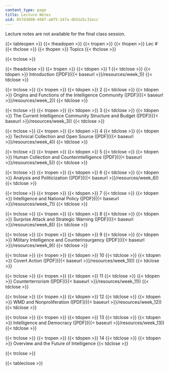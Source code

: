 ```yaml
---
content_type: page
title: Lecture Notes
uid: 057d3880-4507-a8f5-247a-db51d1c31ecc
---
```


Lecture notes are not available for the final class session.

{{< tableopen >}}
{{< theadopen >}}
{{< tropen >}}
{{< thopen >}}
Lec #
{{< thclose >}}
{{< thopen >}}
Topics
{{< thclose >}}

{{< trclose >}}

{{< theadclose >}}
{{< tropen >}}
{{< tdopen >}}
1
{{< tdclose >}}
{{< tdopen >}}
Introduction ([PDF]({{< baseurl >}}/resources/week_1))
{{< tdclose >}}

{{< trclose >}}
{{< tropen >}}
{{< tdopen >}}
2
{{< tdclose >}}
{{< tdopen >}}
Origins and Functions of the Intelligence Community ([PDF]({{< baseurl >}}/resources/week_2))
{{< tdclose >}}

{{< trclose >}}
{{< tropen >}}
{{< tdopen >}}
3
{{< tdclose >}}
{{< tdopen >}}
The Current Intelligence Community Structure and Budget ([PDF]({{< baseurl >}}/resources/week_3))
{{< tdclose >}}

{{< trclose >}}
{{< tropen >}}
{{< tdopen >}}
4
{{< tdclose >}}
{{< tdopen >}}
Technical Collection and Open Source ([PDF]({{< baseurl >}}/resources/week_4))
{{< tdclose >}}

{{< trclose >}}
{{< tropen >}}
{{< tdopen >}}
5
{{< tdclose >}}
{{< tdopen >}}
Human Collection and Counterintelligence ([PDF]({{< baseurl >}}/resources/week_5))
{{< tdclose >}}

{{< trclose >}}
{{< tropen >}}
{{< tdopen >}}
6
{{< tdclose >}}
{{< tdopen >}}
Analysis and Politicization ([PDF]({{< baseurl >}}/resources/week_6))
{{< tdclose >}}

{{< trclose >}}
{{< tropen >}}
{{< tdopen >}}
7
{{< tdclose >}}
{{< tdopen >}}
Intelligence and National Policy ([PDF]({{< baseurl >}}/resources/week_7))
{{< tdclose >}}

{{< trclose >}}
{{< tropen >}}
{{< tdopen >}}
8
{{< tdclose >}}
{{< tdopen >}}
Surprise Attack and Strategic Warning ([PDF]({{< baseurl >}}/resources/week_8))
{{< tdclose >}}

{{< trclose >}}
{{< tropen >}}
{{< tdopen >}}
9
{{< tdclose >}}
{{< tdopen >}}
Military Intelligence and Counterinsurgency ([PDF]({{< baseurl >}}/resources/week_9))
{{< tdclose >}}

{{< trclose >}}
{{< tropen >}}
{{< tdopen >}}
10
{{< tdclose >}}
{{< tdopen >}}
Covert Action ([PDF]({{< baseurl >}}/resources/week_10))
{{< tdclose >}}

{{< trclose >}}
{{< tropen >}}
{{< tdopen >}}
11
{{< tdclose >}}
{{< tdopen >}}
Counterterrorism ([PDF]({{< baseurl >}}/resources/week_11))
{{< tdclose >}}

{{< trclose >}}
{{< tropen >}}
{{< tdopen >}}
12
{{< tdclose >}}
{{< tdopen >}}
WMD and Nonproliferation ([PDF]({{< baseurl >}}/resources/week_12))
{{< tdclose >}}

{{< trclose >}}
{{< tropen >}}
{{< tdopen >}}
13
{{< tdclose >}}
{{< tdopen >}}
Intelligence and Democracy ([PDF]({{< baseurl >}}/resources/week_13))
{{< tdclose >}}

{{< trclose >}}
{{< tropen >}}
{{< tdopen >}}
14
{{< tdclose >}}
{{< tdopen >}}
Overview and the Future of Intelligence
{{< tdclose >}}

{{< trclose >}}

{{< tableclose >}}